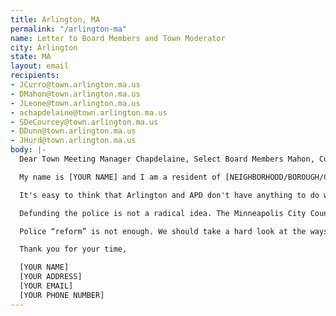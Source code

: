 ```yaml
---
title: Arlington, MA
permalink: "/arlington-ma"
name: Letter to Board Members and Town Moderator
city: Arlington
state: MA
layout: email
recipients:
- JCurro@town.arlington.ma.us
- DMahon@town.arlington.ma.us
- JLeone@town.arlington.ma.us
- achapdelaine@town.arlington.ma.us
- SDeCourcey@town.arlington.ma.us
- DDunn@town.arlington.ma.us
- JHurd@town.arlington.ma.us
body: |-
  Dear Town Meeting Manager Chapdelaine, Select Board Members Mahon, Curro, Dunn, Hurd, DeCourcey, and Town Moderator Leone,

  My name is [YOUR NAME] and I am a resident of [NEIGHBORHOOD/BOROUGH/CITY]. I am writing to demand that the Arlington Police Department be defunded. Our nation has been gripped by protests in every single state, calling for an end to police brutality. Police "reform" has been proven ineffective over and over again. NYPD banned chokeholds in 1993; the NYPD murdered Anthony Baez in 1994 and Eric Garner in 2014 by chokehold. Oklahoma currently requires "de-escalation training," yet has the third highest police-involved killings rate in the country. In 2014, Tamir Rice was killed by Cleveland PD, a department that had "warn before shooting" and de-escalation requirements already in place. We know that "reform" does not work.

  It's easy to think that Arlington and APD don't have anything to do with high-profile police killings and protests. However, supporting national protests while thinking that Arlington is somehow different prevents us from realizing changes need to be made in our community. APD is complicit in supporting the expression of police violence: APD Lieutenant Rick Pedrini's letter in the 2018 edition of The Sentinel exposed the violent, racist ideas that innumerable cops across the country share. The murderous sentiments expressed by Pedrini are echoed in the actions of the cop who kneeled on George Floyd's neck for nine minutes. Pedrini is still an employee of the APD, paid by the tax dollars of the people he wanted to "put down." No amount of restorative justice training can change the fact that police exist to uphold unfair systems at the expense of the community they are supposed to be protecting.

  Defunding the police is not a radical idea. The Minneapolis City Council has already detailed a plan for completely abolishing city police and allocating the police budget towards community services that actually help reduce crime. In 2019, Arlington spent $8,214,876 on police compared to $425,891 on Health and Human Services. What would Arlington look like if that $8 million was invested in the community?

  Police “reform” is not enough. We should take a hard look at the ways that the current system in place fails to serve–and actively harms–our community, and come together to reimagine the role of police in our town. We need to listen to those who have been directly and indirectly affected by racism in the APD and Arlington as a whole. We MUST defund the APD, and we must do it now.

  Thank you for your time,

  [YOUR NAME]
  [YOUR ADDRESS]
  [YOUR EMAIL]
  [YOUR PHONE NUMBER]
---
```


